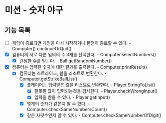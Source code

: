 # 미션 - 숫자 야구

## 기능 목록
- [ ] 게임이 종료되면 게임을 다시 시작하거나 완전히 종료할 수 있다. - Computer().continueOrQuit()
- [x] 컴퓨터의 서로 다른 임의의 수 3개를 선택한다. - Computer.selectNumbers()
    - [x] 랜덤한 수를 받는다. - Ball.getRandomNumber()
- [x] 컴퓨터는 입력한 숫자에 대한 결과를 출력한다. - Computer.printResult()
    - [x] 컴퓨터는 스트라이크, 볼을 리스트로 변환한다. - Computer.getStrikeBallList()
        - [x] 플레이어는 입력받은 값을 리스트로 변환한다. - Player.StringToList()
            - [x] 잘못된 값이 입력되는것을 검사한다. - Player.checkWrongInput()
            - [x] 입력을 받을 수 있다. - Player.getInput()
        - [x] 몇개의 숫자가 같은지 알 수 있다. - Computer.checkSameNumbersCount()
        - [x] 같은 자릿수인지 알 수 있다. - Computer.checkSameNumberOfDigit()